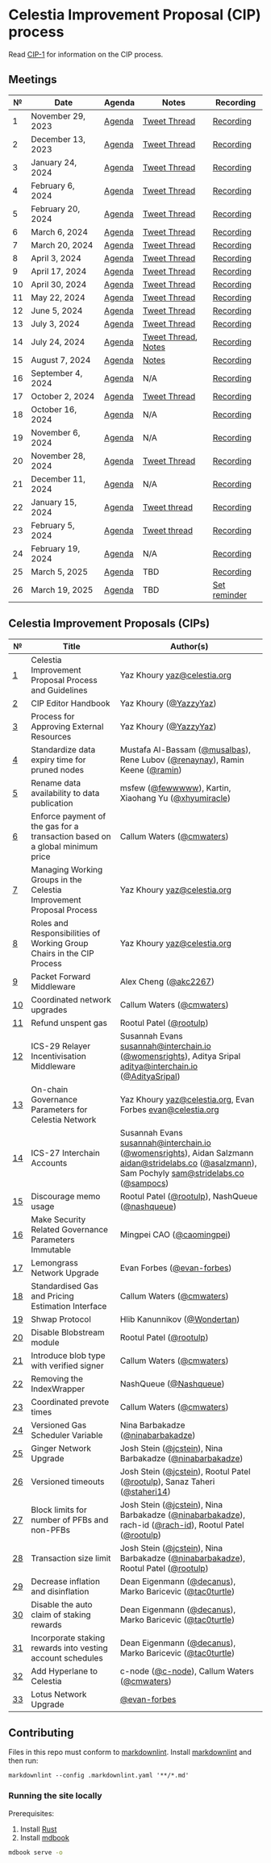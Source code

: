 # Celestia Improvement Proposal (CIP) process

Read [CIP-1](./cip-001.md) for information on the CIP process.

## Meetings

| №  | Date              | Agenda                                                   | Notes                                                                                           | Recording                                                       |
|----|-------------------|----------------------------------------------------------|-------------------------------------------------------------------------------------------------|-----------------------------------------------------------------|
| 1  | November 29, 2023 | [Agenda](https://github.com/celestiaorg/CIPs/issues/8)   | [Tweet Thread](https://x.com/JoshCStein/status/1729893879191621702)                             | [Recording](https://www.youtube.com/watch?v=EhWHHmPo_5Q)        |
| 2  | December 13, 2023 | [Agenda](https://github.com/celestiaorg/CIPs/issues/22)  | [Tweet Thread](https://x.com/JoshCStein/status/1734967567075168697)                             | [Recording](https://www.youtube.com/watch?v=yYt600kvf4g)        |
| 3  | January 24, 2024  | [Agenda](https://github.com/celestiaorg/CIPs/issues/40)  | [Tweet Thread](https://x.com/JoshCStein/status/1750187535911837848?s=20)                        | [Recording](https://www.youtube.com/watch?v=g_8e3h6iixM)        |
| 4  | February 6, 2024  | [Agenda](https://github.com/celestiaorg/CIPs/issues/61)  | [Tweet Thread](https://x.com/JoshCStein/status/1754898166313337310?s=20)                        | [Recording](https://www.youtube.com/watch?v=izDnDHZEbxg)        |
| 5  | February 20, 2024 | [Agenda](https://github.com/celestiaorg/CIPs/issues/71)  | [Tweet Thread](https://twitter.com/JoshCStein/status/1759972091724526084)                       | [Recording](https://youtube.com/live/WFPEMAuGEM0?feature=share) |
| 6  | March 6, 2024     | [Agenda](https://github.com/celestiaorg/CIPs/issues/87)  | [Tweet Thread](https://twitter.com/JoshCStein/status/1765407703462031563)                       | [Recording](https://www.youtube.com/watch?v=DEAkzrhSwMA)        |
| 7  | March 20, 2024    | [Agenda](https://github.com/celestiaorg/CIPs/issues/95)  | [Tweet Thread](https://twitter.com/JoshCStein/status/1770480641290744157)                       | [Recording](https://www.youtube.com/watch?v=B2NyDWht7xU)        |
| 8  | April 3, 2024     | [Agenda](https://github.com/celestiaorg/CIPs/issues/107) | [Tweet Thread](https://twitter.com/JoshCStein/status/1775538935285862747)                       | [Recording](https://www.youtube.com/watch?v=vBrjSExfRO8)        |
| 9  | April 17, 2024    | [Agenda](https://github.com/celestiaorg/CIPs/issues/127) | [Tweet Thread](https://twitter.com/JoshCStein/status/1780612265667924032)                       | [Recording](https://www.youtube.com/watch?v=Qwir10r9o7k)        |
| 10 | April 30, 2024    | [Agenda](https://github.com/celestiaorg/CIPs/issues/134) | [Tweet Thread](https://x.com/JoshCStein/status/1785309248248828133)                             | [Recording](https://www.youtube.com/watch?v=zWQsvPqPkC8)        |
| 11 | May 22, 2024      | [Agenda](https://github.com/celestiaorg/CIPs/issues/142) | [Tweet Thread](https://x.com/JoshCStein/status/1793312125235999082)                             | [Recording](https://www.youtube.com/watch?v=g6PMMaMmpxg)        |
| 12 | June 5, 2024      | [Agenda](https://github.com/celestiaorg/CIPs/issues/149) | [Tweet Thread](https://x.com/JoshCStein/status/1798381092493504830)                             | [Recording](https://www.youtube.com/watch?v=kV5_ANNhixI)        |
| 13 | July 3, 2024      | [Agenda](https://github.com/celestiaorg/CIPs/issues/155) | [Tweet Thread](https://x.com/JoshCStein/status/1808531780506403102)                             | [Recording](https://youtu.be/WzPi49Ge2rA)                       |
| 14 | July 24, 2024     | [Agenda](https://github.com/celestiaorg/CIPs/issues/163) | [Tweet Thread](https://x.com/JoshCStein/status/1816142425011662993), [Notes](./notes/cdc-14.md) | [Recording](https://www.youtube.com/watch?v=bwlpAy_KE9U)        |
| 15 | August 7, 2024    | [Agenda](https://github.com/celestiaorg/CIPs/issues/185) | [Notes](./notes/cdc-15.md)                                                                      | [Recording](https://www.youtube.com/watch?v=7f1Jtggld34)        |
| 16 | September 4, 2024 | [Agenda](https://github.com/celestiaorg/CIPs/issues/194) | N/A                                                                                             | [Recording](https://www.youtube.com/watch?v=zuJ6xoRvz-U)        |
| 17 | October 2, 2024   | [Agenda](https://github.com/celestiaorg/CIPs/issues/201) | [Tweet Thread](https://x.com/JoshCStein/status/1842229129199935757)                             | [Recording](https://youtu.be/J2Cep6gBN-o)                       |
| 18 | October 16, 2024  | [Agenda](https://github.com/celestiaorg/CIPs/issues/214) | N/A                                                                                             | [Recording](https://youtu.be/1aaPYxRVAtk)                       |
| 19 | November 6, 2024  | [Agenda](https://github.com/celestiaorg/CIPs/issues/221) | N/A                                                                                             | [Recording](https://youtu.be/txmttm6t4YI)                       |
| 20 | November 28, 2024 | [Agenda](https://github.com/celestiaorg/CIPs/issues/235) | [Tweet Thread](https://x.com/JoshCStein/status/1861837277896331454)                             | [Recording](https://youtu.be/vSYjnwSfE-U)                       |
| 21 | December 11, 2024 | [Agenda](https://github.com/celestiaorg/CIPs/issues/239) | N/A                                                                                             | [Recording](https://youtu.be/B-z01YJeDfw)                       |
| 22 | January 15, 2024  | [Agenda](https://github.com/celestiaorg/CIPs/issues/242) | [Tweet thread](https://x.com/JoshCStein/status/1880331831339622430)                             | [Recording](https://youtu.be/Ywos3C_W5jY)                       |
| 23 | February 5, 2024  | [Agenda](https://github.com/celestiaorg/CIPs/issues/245) | [Tweet thread](https://x.com/JoshCStein/status/1888046974173425813)                             | [Recording](https://youtu.be/LJXlhsW_XjI)                       |
| 24 | February 19, 2024 | [Agenda](https://github.com/celestiaorg/CIPs/issues/250) | N/A                                                                                             | [Recording](https://www.youtube.com/live/UVEgVq5zL7c)           |
| 25 | March 5, 2025     | [Agenda](https://github.com/celestiaorg/CIPs/issues/254) | TBD                                                                                             | [Recording](https://www.youtube.com/watch?v=7AcrENb3_EQ)        |
| 26 | March 19, 2025    | [Agenda](https://github.com/celestiaorg/CIPs/issues/261) | TBD                                                                                             | [Set reminder](https://youtu.be/02D-BuoCOxc)                    |

## Celestia Improvement Proposals (CIPs)

| №                  | Title                                                                        | Author(s)                                                                                                                                                                                                                                               |
|--------------------|------------------------------------------------------------------------------|---------------------------------------------------------------------------------------------------------------------------------------------------------------------------------------------------------------------------------------------------------|
| [1](./cip-001.md)  | Celestia Improvement Proposal Process and Guidelines                         | Yaz Khoury <yaz@celestia.org>                                                                                                                                                                                                                           |
| [2](./cip-002.md)  | CIP Editor Handbook                                                          | Yaz Khoury ([@YazzyYaz](https://github.com/YazzyYaz))                                                                                                                                                                                                   |
| [3](./cip-003.md)  | Process for Approving External Resources                                     | Yaz Khoury ([@YazzyYaz](https://github.com/YazzyYaz))                                                                                                                                                                                                   |
| [4](./cip-004.md)  | Standardize data expiry time for pruned nodes                                | Mustafa Al-Bassam ([@musalbas](https://github.com/musalbas)), Rene Lubov ([@renaynay](https://github.com/renaynay)), Ramin Keene ([@ramin](https://github.com/ramin))                                                                                   |
| [5](./cip-005.md)  | Rename data availability to data publication                                 | msfew ([@fewwwww](https://github.com/fewwwww)), Kartin, Xiaohang Yu ([@xhyumiracle](https://github.com/xhyumiracle))                                                                                                                                    |
| [6](./cip-006.md)  | Enforce payment of the gas for a transaction based on a global minimum price | Callum Waters ([@cmwaters](https://github.com/cmwaters))                                                                                                                                                                                                |
| [7](./cip-007.md)  | Managing Working Groups in the Celestia Improvement Proposal Process         | Yaz Khoury <yaz@celestia.org>                                                                                                                                                                                                                           |
| [8](./cip-008.md)  | Roles and Responsibilities of Working Group Chairs in the CIP Process        | Yaz Khoury <yaz@celestia.org>                                                                                                                                                                                                                           |
| [9](./cip-009.md)  | Packet Forward Middleware                                                    | Alex Cheng ([@akc2267](https://github.com/akc2267))                                                                                                                                                                                                     |
| [10](./cip-010.md) | Coordinated network upgrades                                                 | Callum Waters ([@cmwaters](https://github.com/cmwaters))                                                                                                                                                                                                |
| [11](./cip-011.md) | Refund unspent gas                                                           | Rootul Patel ([@rootulp](https://github.com/rootulp))                                                                                                                                                                                                   |
| [12](./cip-012.md) | ICS-29 Relayer Incentivisation Middleware                                    | Susannah Evans <susannah@interchain.io> ([@womensrights](https://github.com/womensrights)), Aditya Sripal <aditya@interchain.io> ([@AdityaSripal](https://github.com/AdityaSripal))                                                                     |
| [13](./cip-013.md) | On-chain Governance Parameters for Celestia Network                          | Yaz Khoury <yaz@celestia.org>,  Evan Forbes <evan@celestia.org>                                                                                                                                                                                         |
| [14](./cip-014.md) | ICS-27 Interchain Accounts                                                   | Susannah Evans <susannah@interchain.io> ([@womensrights](https://github.com/womensrights)), Aidan Salzmann <aidan@stridelabs.co> ([@asalzmann](https://github.com/asalzmann)), Sam Pochyly <sam@stridelabs.co> ([@sampocs](https://github.com/sampocs)) |
| [15](./cip-015.md) | Discourage memo usage                                                        | Rootul Patel ([@rootulp](https://github.com/rootulp)), NashQueue ([@nashqueue](https://github.com/nashqueue))                                                                                                                                           |
| [16](./cip-016.md) | Make Security Related Governance Parameters Immutable                        | Mingpei CAO ([@caomingpei](https://github.com/caomingpei))                                                                                                                                                                                              |
| [17](./cip-017.md) | Lemongrass Network Upgrade                                                   | Evan Forbes ([@evan-forbes](https://github.com/evan-forbes))                                                                                                                                                                                            |
| [18](./cip-018.md) | Standardised Gas and Pricing Estimation Interface                            | Callum Waters ([@cmwaters](https://github.com/cmwaters))                                                                                                                                                                                                |
| [19](./cip-019.md) | Shwap Protocol                                                               | Hlib Kanunnikov ([@Wondertan](https://github.com/Wondertan))                                                                                                                                                                                            |
| [20](./cip-020.md) | Disable Blobstream module                                                    | Rootul Patel ([@rootulp](https://github.com/rootulp))                                                                                                                                                                                                   |
| [21](./cip-021.md) | Introduce blob type with verified signer                                     | Callum Waters ([@cmwaters](https://github.com/cmwaters))                                                                                                                                                                                                |
| [22](./cip-022.md) | Removing the IndexWrapper                                                    | NashQueue ([@Nashqueue](https://github.com/Nashqueue))                                                                                                                                                                                                  |
| [23](./cip-023.md) | Coordinated prevote times                                                    | Callum Waters ([@cmwaters](https://github.com/cmwaters))                                                                                                                                                                                                |
| [24](./cip-024.md) | Versioned Gas Scheduler Variable                                             | Nina Barbakadze ([@ninabarbakadze](https://github.com/ninabarbakadze))                                                                                                                                                                                  |
| [25](./cip-025.md) | Ginger Network Upgrade                                                       | Josh Stein ([@jcstein](https://github.com/jcstein)), Nina Barbakadze ([@ninabarbakadze](https://github.com/ninabarbakadze))                                                                                                                             |
| [26](./cip-026.md) | Versioned timeouts                                                           | Josh Stein ([@jcstein](https://github.com/jcstein)), Rootul Patel ([@rootulp](https://github.com/rootulp)), Sanaz Taheri ([@staheri14](https://github.com/staheri14))                                                                                   |
| [27](./cip-027.md) | Block limits for number of PFBs and non-PFBs                                 | Josh Stein ([@jcstein](https://github.com/jcstein)), Nina Barbakadze ([@ninabarbakadze](https://github.com/ninabarbakadze)), rach-id ([@rach-id](https://github.com/rach-id)), Rootul Patel ([@rootulp](https://github.com/rootulp))                    |
| [28](./cip-028.md) | Transaction size limit                                                       | Josh Stein ([@jcstein](https://github.com/jcstein)), Nina Barbakadze ([@ninabarbakadze](https://github.com/ninabarbakadze)), Rootul Patel ([@rootulp](https://github.com/rootulp))                                                                      |
| [29](./cip-029.md) | Decrease inflation and disinflation                                          | Dean Eigenmann ([@decanus](https://github.com/decanus)), Marko Baricevic ([@tac0turtle](https://github.com/tac0turtle))                                                                                                                                 |
| [30](./cip-030.md) | Disable the auto claim of staking rewards                                    | Dean Eigenmann ([@decanus](https://github.com/decanus)), Marko Baricevic ([@tac0turtle](https://github.com/tac0turtle))                                                                                                                                 |
| [31](./cip-031.md) | Incorporate staking rewards into vesting account schedules                   | Dean Eigenmann ([@decanus](https://github.com/decanus)), Marko Baricevic ([@tac0turtle](https://github.com/tac0turtle))                                                                                                                                 |
| [32](./cip-032.md) | Add Hyperlane to Celestia                                                    | c-node ([@c-node](https://github.com/S1nus)), Callum Waters ([@cmwaters](https://github.com/cmwaters))                                                                                                                                                  |
| [33](./cip-033.md) | Lotus Network Upgrade                                                        | [@evan-forbes](https://github.com/evan-forbes)                                                                                                                                                                                                          |

## Contributing

Files in this repo must conform to [markdownlint](https://github.com/DavidAnson/markdownlint). Install [markdownlint](https://github.com/DavidAnson/markdownlint) and then run:

```shell
markdownlint --config .markdownlint.yaml '**/*.md'
```

### Running the site locally

Prerequisites:

1. Install [Rust](https://www.rust-lang.org/tools/install)
1. Install [mdbook](https://rust-lang.github.io/mdBook/guide/installation.html)

```sh
mdbook serve -o
```
